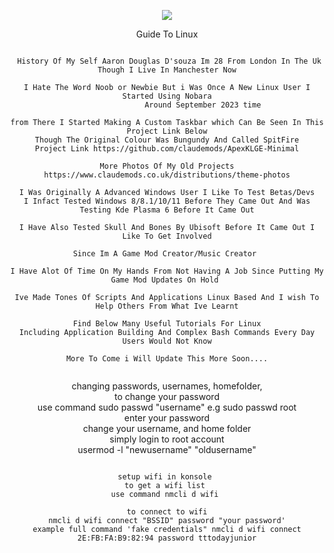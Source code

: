 <p align="center">
<img src="https://i.postimg.cc/7LwstxCz/me.webp">	



<div align="center">
Guide To Linux

  
```

 History Of My Self Aaron Douglas D'souza Im 28 From London In The Uk Though I Live In Manchester Now

I Hate The Word Noob or Newbie But i Was Once A New Linux User I Started Using Nobara
                 Around September 2023 time 

from There I Started Making A Custom Taskbar which Can Be Seen In This Project Link Below
Though The Original Colour Was Bungundy And Called SpitFire
Project Link https://github.com/claudemods/ApexKLGE-Minimal

More Photos Of My Old Projects https://www.claudemods.co.uk/distributions/theme-photos

I Was Originally A Advanced Windows User I Like To Test Betas/Devs
I Infact Tested Windows 8/8.1/10/11 Before They Came Out And Was Testing Kde Plasma 6 Before It Came Out

I Have Also Tested Skull And Bones By Ubisoft Before It Came Out I Like To Get Involved

Since Im A Game Mod Creator/Music Creator 

I Have Alot Of Time On My Hands From Not Having A Job Since Putting My Game Mod Updates On Hold 

Ive Made Tones Of Scripts And Applications Linux Based And I wish To Help Others From What Ive Learnt

Find Below Many Useful Tutorials For Linux
Including Application Building And Complex Bash Commands Every Day Users Would Not Know

More To Come i Will Update This More Soon....
  

```


<div align="center">
changing passwords, usernames, homefolder,
<div align="center">
to change your password
  <div align="center">
use command sudo passwd "username" e.g sudo passwd root
    <div align="center">
enter your password
<div align="center">

<div align="center">
change your username, and home folder
  <div align="center">
simply login to root account
    <div align="center">
usermod -l "newusername" "oldusername"




```
```
```
setup wifi in konsole 
to get a wifi list 
use command nmcli d wifi 

to connect to wifi
nmcli d wifi connect "BSSID" password "your password'
example full command 'fake credentials" nmcli d wifi connect 2E:FB:FA:B9:82:94 password tttodayjunior
